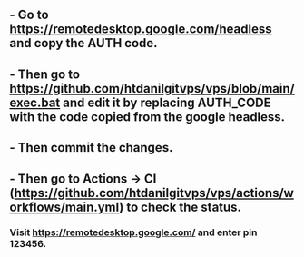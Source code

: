 ## - Go to https://remotedesktop.google.com/headless and copy the AUTH code.
## - Then go to https://github.com/htdanilgitvps/vps/blob/main/exec.bat and edit it by replacing AUTH_CODE with the code copied from the google headless.
## - Then commit the changes.
## - Then go to Actions -> CI (https://github.com/htdanilgitvps/vps/actions/workflows/main.yml) to check the status.

### Visit https://remotedesktop.google.com/ and enter pin 123456.
